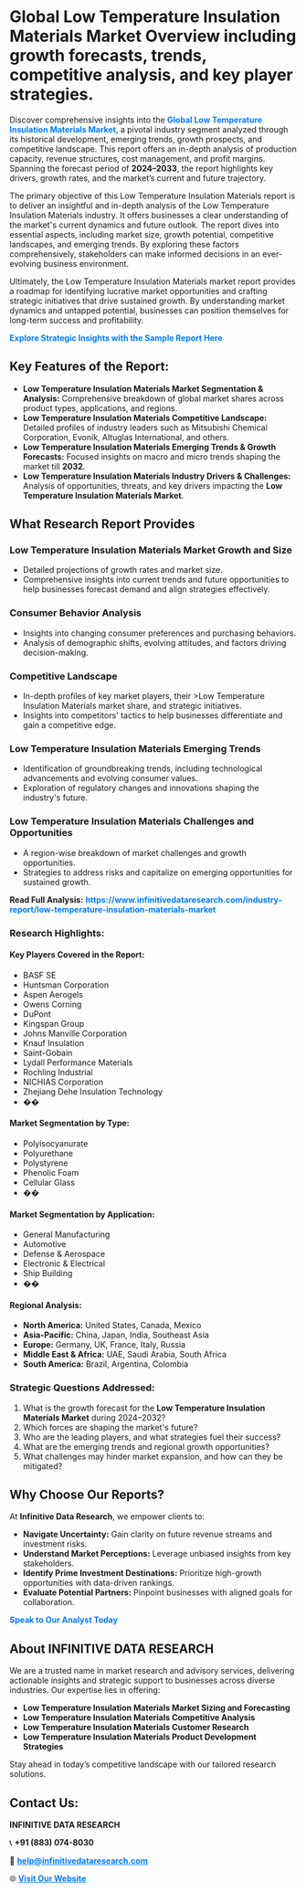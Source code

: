 <h1>Global Low Temperature Insulation Materials Market Overview including growth forecasts, trends, competitive analysis, and key player strategies.</h1>
<p>
Discover comprehensive insights into the 
<a href="https://www.infinitivedataresearch.com/industry-report/low-temperature-insulation-materials-market" rel="dofollow" style="color: #007BFF; text-decoration: none;"><strong>Global Low Temperature Insulation Materials Market</strong></a>, a pivotal industry segment analyzed through its historical development, emerging trends, growth prospects, and competitive landscape. This report offers an in-depth analysis of production capacity, revenue structures, cost management, and profit margins. Spanning the forecast period of <strong>2024–2033</strong>, the report highlights key drivers, growth rates, and the market’s current and future trajectory.
</p>
<p>
The primary objective of this Low Temperature Insulation Materials report is to deliver an insightful and in-depth analysis of the Low Temperature Insulation Materials industry. It offers businesses a clear understanding of the market's current dynamics and future outlook. The report dives into essential aspects, including market size, growth potential, competitive landscapes, and emerging trends. By exploring these factors comprehensively, stakeholders can make informed decisions in an ever-evolving business environment.
</p>
<p>
Ultimately, the Low Temperature Insulation Materials market report provides a roadmap for identifying lucrative market opportunities and crafting strategic initiatives that drive sustained growth. By understanding market dynamics and untapped potential, businesses can position themselves for long-term success and profitability.
</p>
<p>
<a href="https://www.infinitivedataresearch.com/request-sample/reportId=107888" style="color: #007BFF; text-decoration: none;"><strong>Explore Strategic Insights with the Sample Report Here</strong></a>
</p>

<h2>Key Features of the Report:</h2>
<ul>
<li><strong>Low Temperature Insulation Materials Market Segmentation & Analysis:</strong> Comprehensive breakdown of global market shares across product types, applications, and regions.</li>
<li><strong>Low Temperature Insulation Materials Competitive Landscape:</strong> Detailed profiles of industry leaders such as Mitsubishi Chemical Corporation, Evonik, Altuglas International, and others.</li>
<li><strong>Low Temperature Insulation Materials Emerging Trends & Growth Forecasts:</strong> Focused insights on macro and micro trends shaping the market till <strong>2032</strong>.</li>
<li><strong>Low Temperature Insulation Materials Industry Drivers & Challenges:</strong> Analysis of opportunities, threats, and key drivers impacting the <strong>Low Temperature Insulation Materials Market</strong>.</li>
</ul>

<h2>What Research Report Provides</h2>
<h3>Low Temperature Insulation Materials Market Growth and Size</h3>
<ul>
<li>Detailed projections of growth rates and market size.</li>
<li>Comprehensive insights into current trends and future opportunities to help businesses forecast demand and align strategies effectively.</li>
</ul>

<h3>Consumer Behavior Analysis</h3>
<ul>
<li>Insights into changing consumer preferences and purchasing behaviors.</li>
<li>Analysis of demographic shifts, evolving attitudes, and factors driving decision-making.</li>
</ul>

<h3>Competitive Landscape</h3>
<ul>
<li>In-depth profiles of key market players, their >Low Temperature Insulation Materials market share, and strategic initiatives.</li>
<li>Insights into competitors' tactics to help businesses differentiate and gain a competitive edge.</li>
</ul>

<h3>Low Temperature Insulation Materials Emerging Trends</h3>
<ul>
<li>Identification of groundbreaking trends, including technological advancements and evolving consumer values.</li>
<li>Exploration of regulatory changes and innovations shaping the industry's future.</li>
</ul>

<h3>Low Temperature Insulation Materials Challenges and Opportunities</h3>
<ul>
<li>A region-wise breakdown of market challenges and growth opportunities.</li>
<li>Strategies to address risks and capitalize on emerging opportunities for sustained growth.</li>
</ul>
<p><strong>Read Full Analysis:</strong> <a href="https://www.infinitivedataresearch.com/industry-report/low-temperature-insulation-materials-market" rel="dofollow" style="color: #007BFF; text-decoration: none;"><strong>https://www.infinitivedataresearch.com/industry-report/low-temperature-insulation-materials-market</strong></a></p>
<h3>Research Highlights:</h3>
<h4>Key Players Covered in the Report:</h4>
<ul><li>BASF SE</li><li>Huntsman Corporation</li><li>Aspen Aerogels</li><li>Owens Corning</li><li>DuPont</li><li>Kingspan Group</li><li>Johns Manville Corporation</li><li>Knauf Insulation</li><li>Saint-Gobain</li><li>Lydall Performance Materials</li><li>Rochling Industrial</li><li>NICHIAS Corporation</li><li>Zhejiang Dehe Insulation Technology</li><li>��</li></ul>
<h4>Market Segmentation by Type:</h4>
<ul><li>Polyisocyanurate</li><li>Polyurethane</li><li>Polystyrene</li><li>Phenolic Foam</li><li>Cellular Glass</li><li>��</li></ul>
<h4>Market Segmentation by Application:</h4>
<ul><li>General Manufacturing</li><li>Automotive</li><li>Defense &amp; Aerospace</li><li>Electronic &amp; Electrical</li><li>Ship Building</li><li>��</li></ul>

<h4>Regional Analysis:</h4>
<ul>
<li><strong>North America:</strong> United States, Canada, Mexico</li>
<li><strong>Asia-Pacific:</strong> China, Japan, India, Southeast Asia</li>
<li><strong>Europe:</strong> Germany, UK, France, Italy, Russia</li>
<li><strong>Middle East & Africa:</strong> UAE, Saudi Arabia, South Africa</li>
<li><strong>South America:</strong> Brazil, Argentina, Colombia</li>
</ul>

<h3>Strategic Questions Addressed:</h3>
<ol>
<li>What is the growth forecast for the <strong>Low Temperature Insulation Materials Market</strong> during 2024–2032?</li>
<li>Which forces are shaping the market's future?</li>
<li>Who are the leading players, and what strategies fuel their success?</li>
<li>What are the emerging trends and regional growth opportunities?</li>
<li>What challenges may hinder market expansion, and how can they be mitigated?</li>
</ol>

<h2>Why Choose Our Reports?</h2>
<p>At <strong>Infinitive Data Research</strong>, we empower clients to:</p>
<ul>
<li><strong>Navigate Uncertainty:</strong> Gain clarity on future revenue streams and investment risks.</li>
<li><strong>Understand Market Perceptions:</strong> Leverage unbiased insights from key stakeholders.</li>
<li><strong>Identify Prime Investment Destinations:</strong> Prioritize high-growth opportunities with data-driven rankings.</li>
<li><strong>Evaluate Potential Partners:</strong> Pinpoint businesses with aligned goals for collaboration.</li>
</ul>
<p><a href="https://www.infinitivedataresearch.com/industry-report/low-temperature-insulation-materials-market" rel="dofollow" style="color: #007BFF; text-decoration: none;"><strong>Speak to Our Analyst Today</strong></a></p>

<h2>About INFINITIVE DATA RESEARCH</h2>
<p>We are a trusted name in market research and advisory services, delivering actionable insights and strategic support to businesses across diverse industries. Our expertise lies in offering:</p>
<ul>
<li><strong>Low Temperature Insulation Materials Market Sizing and Forecasting</strong></li>
<li><strong>Low Temperature Insulation Materials Competitive Analysis</strong></li>
<li><strong>Low Temperature Insulation Materials Customer Research</strong></li>
<li><strong>Low Temperature Insulation Materials Product Development Strategies</strong></li>
</ul>
<p>Stay ahead in today’s competitive landscape with our tailored research solutions.</p>

<h2>Contact Us:</h2>
<p><strong>INFINITIVE DATA RESEARCH</strong></p>
<p>📞 <strong>+91 (883) 074-8030</strong></p>
<p>📧 <strong><a href="mailto:help@infinitivedataresearch.com" style="color: #007BFF;">help@infinitivedataresearch.com</a></strong></p>
<p>🌐 <strong><a href="https://www.infinitivedataresearch.com" rel="dofollow" style="color: #007BFF;">Visit Our Website</a></strong></p>